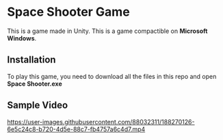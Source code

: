 # Space Shooter Game

This is a game made in Unity. This is a game compactible on **Microsoft Windows**. 

## Installation

To play this game, you need to download all the files in this repo and open **Space Shooter.exe**

## Sample Video



https://user-images.githubusercontent.com/88032311/188270126-6e5c24c8-b720-4d5e-88c7-fb4757a6c4d7.mp4

